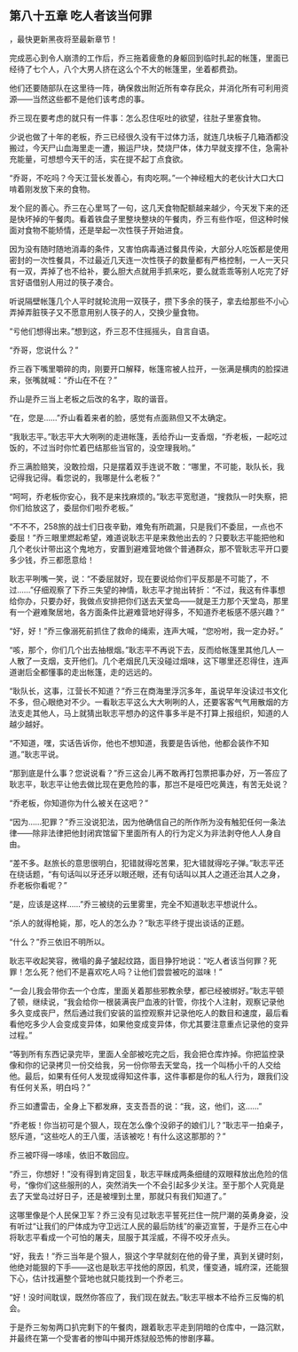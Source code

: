 ## 第八十五章 吃人者该当何罪
，最快更新黑夜将至最新章节！

完成恶心到令人崩溃的工作后，乔三拖着疲惫的身躯回到临时扎起的帐篷，里面已经待了七个人，八个大男人挤在这么个不大的帐篷里，坐着都费劲。

他们还要随部队在这里待一阵，确保救出附近所有幸存民众，并消化所有可利用资源――当然这些都不是他们该考虑的事。

乔三现在要考虑的就只有一件事：怎么忍住呕吐的欲望，往肚子里塞食物。

少说也做了十年的老板，乔三已经很久没有干过体力活，就连几块板子几箱酒都没搬过，今天尸山血海里走一遭，搬运尸块，焚烧尸体，体力早就支撑不住，急需补充能量，可想想今天干的活，实在提不起丁点食欲。

“乔哥，不吃吗？今天江营长发善心，有肉吃啊。”一个神经粗大的老伙计大口大口啃着刚发放下来的食物。

发个屁的善心。乔三在心里骂了一句，这几天食物配额越来越少，今天发下来的还是快坏掉的午餐肉。看着铁盘子里整块整块的午餐肉，乔三有些作呕，但这种时候面对食物不能矫情，还是举起一次性筷子开始进食。

因为没有随时随地消毒的条件，又害怕病毒通过餐具传染，大部分人吃饭都是使用密封的一次性餐具，不过最近几天连一次性筷子的数量都有严格控制，一人一天只有一双，弄掉了也不给补，要么胆大点就用手抓来吃，要么就乖乖等别人吃完了好言好语借别人用过的筷子凑合。

听说隔壁帐篷几个人平时就轮流用一双筷子，攒下多余的筷子，拿去给那些不小心弄掉弄脏筷子又不愿意用别人筷子的人，交换少量食物。

“亏他们想得出来。”想到这，乔三忍不住摇摇头，自言自语。

“乔哥，您说什么？”

乔三吞下嘴里嚼碎的肉，刚要开口解释，帐篷帘被人拉开，一张满是横肉的脸探进来，张嘴就喊：“乔山在不在？”

乔山是乔三当上老板之后改的名字，取的谐音。

“在，您是……”乔山看着来者的脸，感觉有点面熟但又不太确定。

“我耿志平。”耿志平大大咧咧的走进帐篷，丢给乔山一支香烟，“乔老板，一起吃过饭的，不过当时你忙着巴结那些当官的，没空理我哟。”

乔三满脸赔笑，没敢捡烟，只是摆着双手连说不敢：“哪里，不可能，耿队长，我记得我记得。看您说的，我哪是什么老板？”

“呵呵，乔老板你安心，我不是来找麻烦的。”耿志平宽慰道，“搜救队一时失察，把你们给放这了，委屈你们啦乔老板。”

“不不不，258旅的战士们日夜辛勤，难免有所疏漏，只是我们不委屈，一点也不委屈！”乔三眼里燃起希望，难道说耿志平是来救他出去的？只要耿志平能把他和几个老伙计带出这个鬼地方，安置到避难营地做个普通群众，那不管耿志平开口要多少钱，乔三都愿意给！

耿志平咧嘴一笑，说：“不委屈就好，现在要说给你们平反那是不可能了，不过……”仔细观察了下乔三失望的神情，耿志平才抛出转折：“不过，我这有件事想给你办，只要办好，我做点安排把你们送去天堂岛――就是王力那个天堂岛，那里有一个避难聚居地，各方面条件比避难营地好得多，不知道乔老板感不感兴趣？”

“好，好！”乔三像溺死前抓住了救命的绳索，连声大喊，“您吩咐，我一定办好。”

“咳，那个，你们几个出去抽根烟。”耿志平不再说下去，反而给帐篷里其他几人一人散了一支烟，支开他们。几个老烟民几天没碰过烟味，这下哪里还忍得住，连声道谢后全都懂事的走出帐篷，走的远远的。

“耿队长，这事，江营长不知道？”乔三在商海里浮沉多年，虽说早年没读过书文化不多，但心眼绝对不少。一看耿志平这么大大咧咧的人，还要客客气气用散烟的方法支走其他人，马上就猜出耿志平想办的这件事多半是不打算上报组织，知道的人越少越好。

“不知道，嘿，实话告诉你，他也不想知道，我要是告诉他，他都会装作不知道。”耿志平说。

“那到底是什么事？您说说看？”乔三这会儿再不敢再打包票把事办好，万一答应了耿志平，耿志平让他去做比现在更危险的事，那岂不是哑巴吃黄连，有苦无处说？

“乔老板，你知道你为什么被关在这吧？”

“因为……犯罪？”乔三没说犯法，因为他确信自己的所作所为没有触犯任何一条法律――除非法律把他封闭宾馆留下里面所有人的行为定义为非法剥夺他人人身自由。

“差不多。赵旅长的意思很明白，犯错就得吃苦果，犯大错就得吃子弹。”耿志平还在绕话题，“有句话叫以牙还牙以眼还眼，还有句话叫以其人之道还治其人之身，乔老板你看呢？”

“是，应该是这样……”乔三被绕的云里雾里，完全不知道耿志平想说什么。

“杀人的就得枪毙，那，吃人的怎么办？”耿志平终于提出谈话的正题。

“什么？”乔三依旧不明所以。

耿志平收起笑容，微塌的鼻子皱起纹路，面目狰狞地说：“吃人者该当何罪？死罪！怎么死？他们不是喜欢吃人吗？让他们尝尝被吃的滋味！”

“一会儿我会带你去一个仓库，里面关着那些邪教余孽，都已经被绑好。”耿志平顿了顿，继续说，“我会给你一根装满丧尸血液的针管，你找个人注射，观察记录他多久变成丧尸，然后通过我们安装的监控观察并记录他吃人的数目和速度，最后看看他吃多少人会变成变异体，如果他变成变异体，你尤其要注意重点记录他的变异过程。”

“等到所有东西记录完毕，里面人全部被吃完之后，我会把仓库炸掉。你把监控录像和你的记录拷贝一份交给我，另一份你带去天堂岛，找一个叫杨小千的人交给他。最后，如果有任何人发现或得知这件事，这件事都是你的私人行为，跟我们没有任何关系，明白吗？”

乔三如遭雷击，全身上下都发麻，支支吾吾的说：“我，这，他们，这……”

“乔老板！你当初可是个狠人，现在怎么像个没卵子的娘们儿？”耿志平一拍桌子，怒斥道，“这些吃人的王八蛋，活该被吃！有什么这这那那的？”

乔三被吓得一哆嗦，依旧不敢回应。

“乔三，你想好！”没有得到肯定回复，耿志平眯成两条细缝的双眼释放出危险的信号，“像你们这些服刑的人，突然消失一个不会引起多少关注。至于那个人究竟是去了天堂岛过好日子，还是被埋到土里，那就只有我们知道了。”

这哪里像是个人民保卫军？乔三没有见过耿志平誓死拦住一院尸潮的英勇身姿，没有听过“让我们的尸体成为守卫远江人民的最后防线”的豪迈宣誓，于是乔三在心中将耿志平看成一个可怕的屠夫，屈服于其淫威，不得不咬牙点头。

“好，我去！”乔三当年是个狠人，狠这个字早就刻在他的骨子里，真到关键时刻，他绝对能狠的下手――这也是耿志平找他的原因，机灵，懂变通，城府深，还能狠下心，估计找遍整个营地也就只能找到一个乔老三。

“好！没时间耽误，既然你答应了，我们现在就去。”耿志平根本不给乔三反悔的机会。

于是乔三匆匆两口扒完剩下的午餐肉，跟着耿志平走到阴暗的仓库中，一路沉默，并最终在第一个受害者的惨叫中揭开炼狱般恐怖的惨剧序幕。

